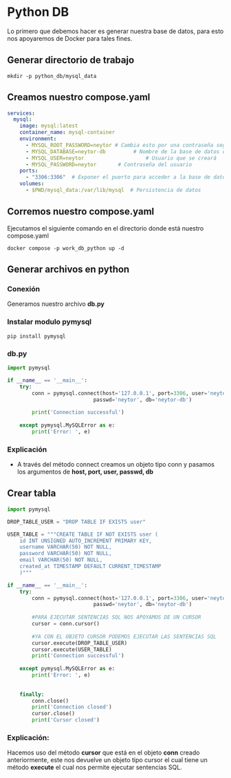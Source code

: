 # Python DB

Lo primero que debemos hacer es generar nuestra base de datos, para esto nos apoyaremos de Docker para tales fines.

## Generar directorio de trabajo

```shell
mkdir -p python_db/mysql_data
```

## Creamos nuestro compose.yaml

```yaml
services:
  mysql:
    image: mysql:latest
    container_name: mysql-container
    environment:
      - MYSQL_ROOT_PASSWORD=neytor # Cambia esto por una contraseña segura
      - MYSQL_DATABASE=neytor-db         # Nombre de la base de datos que se creará al iniciar
      - MYSQL_USER=neytor                    # Usuario que se creará
      - MYSQL_PASSWORD=neytor       # Contraseña del usuario
    ports:
      - "3306:3306"  # Exponer el puerto para acceder a la base de datos
    volumes:
      - $PWD/mysql_data:/var/lib/mysql  # Persistencia de datos
```

## Corremos nuestro compose.yaml

Ejecutamos el siguiente comando en el directorio donde está nuestro compose.yaml

```shell
docker compose -p work_db_python up -d
```

## Generar archivos en python

### Conexión

Generamos nuestro archivo **db.py** 

### Instalar modulo pymysql

```shell
pip install pymysql
```

### db.py

```python
import pymysql

if __name__ == '__main__':
    try:
        conn = pymysql.connect(host='127.0.0.1', port=3306, user='neytor', 
                            passwd='neytor', db='neytor-db')
    
        print('Connection successful')
        
    except pymysql.MySQLError as e:
        print('Error: ', e)
```

### Explicación

* A través del método connect creamos un objeto tipo conn y pasamos los argumentos de **host, port, user, passwd, db**

## Crear tabla

```python
import pymysql

DROP_TABLE_USER = "DROP TABLE IF EXISTS user"

USER_TABLE = """CREATE TABLE IF NOT EXISTS user (
    id INT UNSIGNED AUTO_INCREMENT PRIMARY KEY,
    username VARCHAR(50) NOT NULL,
    password VARCHAR(50) NOT NULL,
    email VARCHAR(50) NOT NULL,
    created_at TIMESTAMP DEFAULT CURRENT_TIMESTAMP
    )"""

if __name__ == '__main__':
    try:
        conn = pymysql.connect(host='127.0.0.1', port=3306, user='neytor', 
                            passwd='neytor', db='neytor-db')
        
        #PARA EJECUTAR SENTENCIAS SQL NOS APOYAMOS DE UN CURSOR
        cursor = conn.cursor()  
        
        #YA CON EL OBJETO CURSOR PODEMOS EJECUTAR LAS SENTENCIAS SQL
        cursor.execute(DROP_TABLE_USER)
        cursor.execute(USER_TABLE)
        print('Connection successful')
        
    except pymysql.MySQLError as e:
        print('Error: ', e)
        
        
    finally:
        conn.close()
        print('Connection closed')
        cursor.close()  
        print('Cursor closed')
```

### Explicación:

Hacemos uso del método **cursor** que está en el objeto **conn** creado anteriormente, este nos devuelve un objeto tipo cursor el cual tiene un método **execute** el cual nos permite ejecutar sentencias SQL.